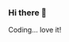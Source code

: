 ### Hi there 👋
Coding... love it!

<!--
**GiovanniReniero/GiovanniReniero** is a ✨ _special_ ✨ repository because its `README.md` (this file) appears on your GitHub profile.

- “The answer to every adversity lies in a hammer, a chisel and perseverance.” 


